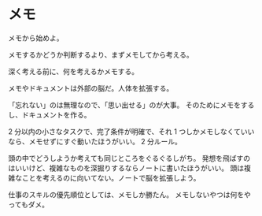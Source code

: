 # メモ

メモから始めよ。

メモするかどうか判断するより、まずメモしてから考える。

深く考える前に、何を考えるかメモする。

メモやドキュメントは外部の脳だ。人体を拡張する。

「忘れない」のは無理なので、「思い出せる」のが大事。
そのためにメモをするし、ドキュメントを作る。

2 分以内の小さなタスクで、完了条件が明確で、それ 1 つしかメモしなくていいなら、メモせずにすぐ動いたほうがいい。
2 分ルール。

頭の中でどうしようか考えても同じところをぐるぐるしがち。
発想を飛ばすのはいいけど、複雑なものを深掘りするならノートに書いたほうがいい。
頭は複雑なことを考えるのに向いてない。ノートで脳を拡張しよう。

仕事のスキルの優先順位としては、メモしか勝たん。
メモしないやつは何をやってもダメ。
